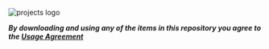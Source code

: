 ![projects logo](https://user-images.githubusercontent.com/121398742/209669745-60bba86f-5b3a-485f-a129-bf74f21ff5cb.png)

***By downloading and using any of the items in this repository you agree to the [Usage Agreement](https://github.com/z32kk/projects/blob/main/USAGE%20AGREEMENT.md)***

